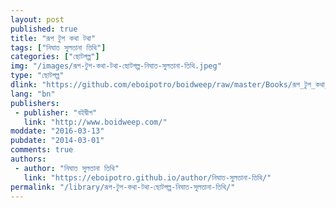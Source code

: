 ```yaml
---
layout: post
published: true
title: "রূপ টুপ কথা টথা"
tags: ["নিঘাত সুলতানা তিথি"]
categories: ["ছোটগল্প"]
img: "/images/রূপ-টুপ-কথা-টথা-ছোটগল্প-নিঘাত-সুলতানা-তিথি.jpeg"
type: "ছোটগল্প"
dlink: "https://github.com/eboipotro/boidweep/raw/master/Books/রূপ_টুপ_কথা_টথা.epub"
lang: "bn"
publishers: 
 - publisher: "বইদ্বীপ"
   link: "http://www.boidweep.com/"
moddate: "2016-03-13"
pubdate: "2014-03-01"
comments: true
authors: 
 - author: "নিঘাত সুলতানা তিথি"
   link: "https://eboipotro.github.io/author/নিঘাত-সুলতানা-তিথি/"
permalink: "/library/রূপ-টুপ-কথা-টথা-ছোটগল্প-নিঘাত-সুলতানা-তিথি/"
---
```

